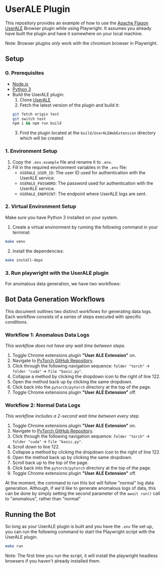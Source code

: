# UserALE Plugin

This repository provides an example of how to use the [Apache Flagon UserALE](https://github.com/apache/flagon-useralejs) Browser plugin while using Playwright. It assumes you already have built the plugin and have it somewhere on your local machine.

Note: Browser plugins _only_ work with the chromium browser in Playwright. 

## Setup

### 0. Prerequisites

- [Node.js](https://nodejs.org/en/download/)
- [Python 3](https://www.python.org/downloads/)
- Build the UserALE plugin:
    1. Clone [UserALE](https://github.com/apache/flagon-useralejs)
    2. Fetch the latest version of the plugin and build it:
    ```bash
    git fetch origin test
    git switch test
    npm i && npm run build
    ```
    3. Find the plugin located at the `build/UserALEWebExtension` directory which will be created

### 1. Environment Setup

1. Copy the `.env.example` file and rename it to `.env`.
2. Fill in the required environment variables in the `.env` file:
   - `USERALE_USER_ID`: The user ID used for authentication with the UserALE service.
   - `USERALE_PASSWORD`: The password used for authentication with the UserALE service.
   - `USERALE_ENDPOINT`: The endpoint where UserALE logs are sent.

### 2. Virtual Environment Setup

Make sure you have Python 3 installed on your system.

1. Create a virtual environment by running the following command in your terminal:
```bash
make venv
```

2. Install the dependencies:
```bash
make install-deps
```

### 3. Run playwright with the UserALE plugin

For anomalous data generation, we have two workflows:

## Bot Data Generation Workflows

This document outlines two distinct workflows for generating data logs. Each workflow consists of a series of steps executed with specific conditions.

### Workflow 1: Anomalous Data Logs
_This workflow does not have any wait time between steps._

1. Toggle Chrome extensions plugin **"User ALE Extension"** on.
2. Navigate to [PyTorch GitHub Repository](https://github.com/pytorch/pytorch).
3. Click through the following navigation sequence: `folder "torch"` → `folder "cuda"` → `file "basic.py"`.
4. Collapse a method by clicking the dropdown icon to the right of line 122.
5. Open the method back up by clicking the same dropdown.
6. Click back into the `pytorch/pytorch` directory at the top of the page.
7. Toggle Chrome extensions plugin **"User ALE Extension"** off.

### Workflow 2: Normal Data Logs
_This workflow includes a 2-second wait time between every step._

1. Toggle Chrome extensions plugin **"User ALE Extension"** on.
2. Navigate to [PyTorch GitHub Repository](https://github.com/pytorch/pytorch).
3. Click through the following navigation sequence: `folder "torch"` → `folder "cuda"` → `file "basic.py"`.
4. Scroll down to line 122.
5. Collapse a method by clicking the dropdown icon to the right of line 122.
6. Open the method back up by clicking the same dropdown.
7. Scroll back up to the top of the page.
8. Click back into the `pytorch/pytorch` directory at the top of the page.
9. Toggle Chrome extensions plugin **"User ALE Extension"** off.

At the moment, the command to run this bot will follow "normal" log data generation. Although, if we'd like to generate anomalous logs of data, this can be done by simply setting the second parameter of the `await run()` call to "anomalous", rather than "normal"

## Running the Bot

So long as your UserALE plugin is built and you have the `.env` file set up, you can run the following command to start the Playwright script with the UserALE plugin.

```bash
make run
```

Note: The first time you run the script, it will install the playwright headless browsers if you haven't already installed them.
